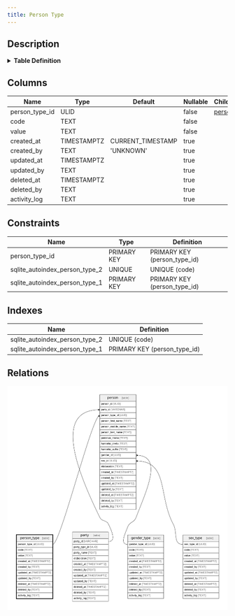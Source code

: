 ```yaml
---
title: Person Type
---
```


## Description

<details>
<summary><strong>Table Definition</strong></summary>

```sql
CREATE TABLE "person_type" (
    "person_type_id" ULID PRIMARY KEY NOT NULL,
    "code" TEXT /* UNIQUE COLUMN */ NOT NULL,
    "value" TEXT NOT NULL,
    "created_at" TIMESTAMPTZ DEFAULT CURRENT_TIMESTAMP,
    "created_by" TEXT DEFAULT 'UNKNOWN',
    "updated_at" TIMESTAMPTZ,
    "updated_by" TEXT,
    "deleted_at" TIMESTAMPTZ,
    "deleted_by" TEXT,
    "activity_log" TEXT,
    UNIQUE("code")
)
```

</details>

## Columns

| Name           | Type        | Default           | Nullable | Children            | Comment                                                 |
| -------------- | ----------- | ----------------- | -------- | ------------------- | ------------------------------------------------------- |
| person_type_id | ULID        |                   | false    | [person](/docs/standard-library/rssd-schema/person) | {"isSqlDomainZodDescrMeta":true,"isUlid":true}          |
| code           | TEXT        |                   | false    |                     |                                                         |
| value          | TEXT        |                   | false    |                     |                                                         |
| created_at     | TIMESTAMPTZ | CURRENT_TIMESTAMP | true     |                     |                                                         |
| created_by     | TEXT        | 'UNKNOWN'         | true     |                     |                                                         |
| updated_at     | TIMESTAMPTZ |                   | true     |                     |                                                         |
| updated_by     | TEXT        |                   | true     |                     |                                                         |
| deleted_at     | TIMESTAMPTZ |                   | true     |                     |                                                         |
| deleted_by     | TEXT        |                   | true     |                     |                                                         |
| activity_log   | TEXT        |                   | true     |                     | {"isSqlDomainZodDescrMeta":true,"isJsonSqlDomain":true} |

## Constraints

| Name                           | Type        | Definition                   |
| ------------------------------ | ----------- | ---------------------------- |
| person_type_id                 | PRIMARY KEY | PRIMARY KEY (person_type_id) |
| sqlite_autoindex_person_type_2 | UNIQUE      | UNIQUE (code)                |
| sqlite_autoindex_person_type_1 | PRIMARY KEY | PRIMARY KEY (person_type_id) |

## Indexes

| Name                           | Definition                   |
| ------------------------------ | ---------------------------- |
| sqlite_autoindex_person_type_2 | UNIQUE (code)                |
| sqlite_autoindex_person_type_1 | PRIMARY KEY (person_type_id) |

## Relations

![er](../../../../../assets/images/content/docs/standard-library/rssd-schema/person_type.svg)
